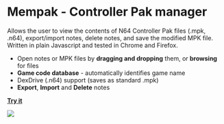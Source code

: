 # Mempak - Controller Pak manager
Allows the user to view the contents of N64 Controller Pak files (.mpk, .n64),
export/import notes, delete notes, and save the modified MPK file.
Written in plain Javascript and tested in Chrome and Firefox.

* Open notes or MPK files by **dragging and dropping** them, or **browsing** for files
* **Game code database** - automatically identifies game name
* DexDrive (.n64) support (saves as standard .mpk)
* **Export**, **Import** and **Delete** notes

[**Try it**](http://rawgit.com/bryc/mempak/master/index.html)


<div  style="align:center"><img src="http://i.imgur.com/XPkbSyR.png"></div>
